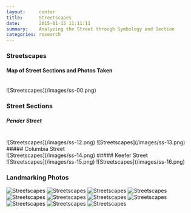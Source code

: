 ```yaml
---
layout:     center
title:      Streetscapes
date:       2015-01-15 11:11:11
summary:	Analyzing the Street through Symbology and Section
categories: research
---
```


<h3 class="h3 r700">Streetscapes</h3>

#### Map of Street Sections and Photos Taken
<br>
![Streetscapes](/images/ss-00.png)

<h3 class="h4 r700">Street Sections</h3>

##### Pender Street
<br>
![Streetscapes](/images/ss-12.png)
![Streetscapes](/images/ss-13.png)
##### Columbia Street
<br>
![Streetscapes](/images/ss-14.png)
##### Keefer Street
<br>
![Streetscapes](/images/ss-15.png)
![Streetscapes](/images/ss-16.png)

<br>

<h3 class="h4 r700">Landmarking Photos</h3>

![Streetscapes](/images/ss-01.jpg)
![Streetscapes](/images/ss-02.jpg)
![Streetscapes](/images/ss-03.jpg)
![Streetscapes](/images/ss-04.jpg)
![Streetscapes](/images/ss-05.jpg)
![Streetscapes](/images/ss-06.jpg)
![Streetscapes](/images/ss-07.jpg)
![Streetscapes](/images/ss-08.jpg)
![Streetscapes](/images/ss-09.jpg)
![Streetscapes](/images/ss-10.jpg)
![Streetscapes](/images/ss-11.jpg)
